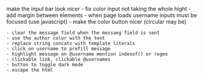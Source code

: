 make the input bar look nicer
	- fix color input not taking the whole hight
	- add margin between elements
	- when page loads username inputs must be focused (use javascript)
	- make the color button nicer (circular may be)


	- clear the message field when the messaeg field is sent
	- use the author color with the text
	- replace string concats with template literals
	- click on username to prefill message
	- highlight message on @username mention indexof() or regex
	- clickable link, clickable @usernames
	- button to toggle dark mode
	- escape the html 
